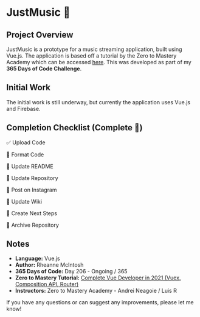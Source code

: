 # JustMusic :musical_note:

## Project Overview
JustMusic is a prototype for a music streaming application, built using Vue.js. The application is based off a tutorial by the Zero to Mastery Academy which can be accessed [here](https://academy.zerotomastery.io/p/learn-vue-js). This was developed as part of my **365 Days of Code Challenge**.

## Initial Work
The initial work is still underway, but currently the application uses Vue.js and Firebase.

## Completion Checklist (Complete :confetti_ball:)
:white_check_mark: Upload Code

:black_square_button: Format Code

:black_square_button: Update README

:black_square_button: Update Repository

:black_square_button: Post on Instagram

:black_square_button: Update Wiki

:black_square_button: Create Next Steps
 
:black_square_button: Archive Repository

<!-- Repository Next Steps -->
<!--
## Next Steps
- Example Issue Name [(Issue #1)]()
- Host site if possible
-->

## Notes
- **Language:** Vue.js
- **Author:** Rheanne McIntosh
- **365 Days of Code:** Day 206 - Ongoing / 365
- **Zero to Mastery Tutorial:** [Complete Vue Developer in 2021 (Vuex, Composition API, Router)](https://academy.zerotomastery.io/p/learn-vue-js)
- **Instructors:** Zero to Mastery Academy - Andrei Neagoie / Luis R

If you have any questions or can suggest any improvements, please let me know!

<!-- Application Setup / Commands -->
<!--
## Application Setup / Commands

### Project setup
```
yarn install
```

### Compiles and hot-reloads for development
```
yarn serve
```

### Compiles and minifies for production
```
yarn build
```

### Run your end-to-end tests
```
yarn test:e2e
```

### Lints and fixes files
```
yarn lint
```
-->
